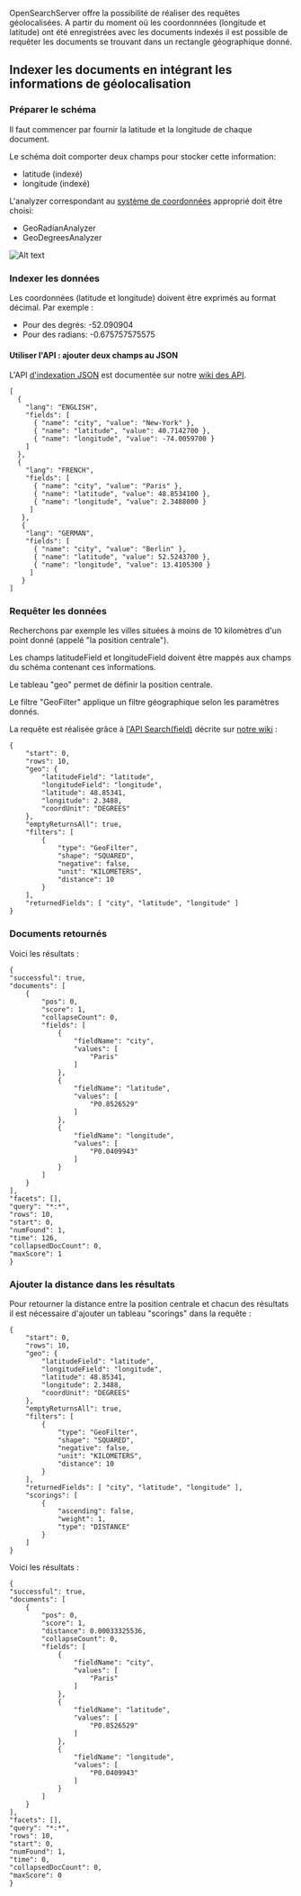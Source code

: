 OpenSearchServer offre la possibilité de réaliser des requêtes géolocalisées. A partir du moment où les coordonnnées (longitude et latitude) ont été enregistrées avec les documents indexés il est possible de requêter les documents se trouvant dans un rectangle géographique donné.

## Indexer les documents en intégrant les informations de géolocalisation
### Préparer le schéma

Il faut commencer par fournir la latitude et la longitude de chaque document.

Le schéma doit comporter deux champs pour stocker cette information:
- latitude (indexé)
- longitude (indexé)

L'analyzer correspondant au [système de coordonnées](http://fr.wikipedia.org/wiki/Coordonn%C3%A9es_g%C3%A9ographiques) approprié doit être choisi:

- GeoRadianAnalyzer
- GeoDegreesAnalyzer

![Alt text](geo_fields.png)

### Indexer les données

Les coordonnées (latitude et longitude) doivent être exprimés au format décimal. Par exemple :

- Pour des degrés: -52.090904
- Pour des radians: -0.675757575575

#### Utiliser l'API : ajouter deux champs au JSON

L'API [d'indexation JSON](https://github.com/jaeksoft/opensearchserver/wiki/Document-put-JSON) est documentée sur notre [wiki des API](https://github.com/jaeksoft/opensearchserver/wiki/).

    [
      {
        "lang": "ENGLISH",
        "fields": [
          { "name": "city", "value": "New-York" },
          { "name": "latitude", "value": 40.7142700 },
          { "name": "longitude", "value": -74.0059700 }
        ]
      },
      {
        "lang": "FRENCH",
        "fields": [
          { "name": "city", "value": "Paris" },
          { "name": "latitude", "value": 48.8534100 },
          { "name": "longitude", "value": 2.3488000 }
         ]
       },
       {
        "lang": "GERMAN",
        "fields": [
          { "name": "city", "value": "Berlin" },
          { "name": "latitude", "value": 52.5243700 },
          { "name": "longitude", "value": 13.4105300 }
         ]
       }
    ] 

### Requêter les données

Recherchons par exemple les villes situées à moins de 10 kilomètres d'un point donné (appelé "la position centrale").

Les champs latitudeField et longitudeField doivent être mappés aux champs du schéma contenant ces informations.

Le tableau "geo" permet de définir la position centrale.

Le filtre "GeoFilter" applique un filtre géographique selon les paramètres donnés.

La requête est réalisée grâce à [l'API Search(field)](https://github.com/jaeksoft/opensearchserver/wiki/Search-field) décrite sur [notre wiki](https://github.com/jaeksoft/opensearchserver/wiki/) :

    {
        "start": 0,
        "rows": 10,
        "geo": {
            "latitudeField": "latitude",
            "longitudeField": "longitude",
            "latitude": 48.85341,
            "longitude": 2.3488,
            "coordUnit": "DEGREES"
        },
        "emptyReturnsAll": true,
        "filters": [
            {
                "type": "GeoFilter",
                "shape": "SQUARED",
                "negative": false,
                "unit": "KILOMETERS",
                "distance": 10
            }
        ],
        "returnedFields": [ "city", "latitude", "longitude" ]
    }

### Documents retournés

Voici les résultats :

    {
    "successful": true,
    "documents": [
        {
            "pos": 0,
            "score": 1,
            "collapseCount": 0,
            "fields": [
                {
                    "fieldName": "city",
                    "values": [
                        "Paris"
                    ]
                },
                {
                    "fieldName": "latitude",
                    "values": [
                        "P0.8526529"
                    ]
                },
                {
                    "fieldName": "longitude",
                    "values": [
                        "P0.0409943"
                    ]
                }
            ]
        }
    ],
    "facets": [],
    "query": "*:*",
    "rows": 10,
    "start": 0,
    "numFound": 1,
    "time": 126,
    "collapsedDocCount": 0,
    "maxScore": 1
    }

### Ajouter la distance dans les résultats

Pour retourner la distance entre la position centrale et chacun des résultats il est nécessaire d'ajouter un tableau "scorings" dans la requête :

    {
        "start": 0,
        "rows": 10,
        "geo": {
            "latitudeField": "latitude",
            "longitudeField": "longitude",
            "latitude": 48.85341,
            "longitude": 2.3488,
            "coordUnit": "DEGREES"
        },
        "emptyReturnsAll": true,
        "filters": [
            {
                "type": "GeoFilter",
                "shape": "SQUARED",
                "negative": false,
                "unit": "KILOMETERS",
                "distance": 10
            }
        ],
        "returnedFields": [ "city", "latitude", "longitude" ],
        "scorings": [
            {
                "ascending": false,
                "weight": 1,
                "type": "DISTANCE"
            }
        ]
    }


Voici les résultats :

    {
    "successful": true,
    "documents": [
        {
            "pos": 0,
            "score": 1,
            "distance": 0.00033325536,
            "collapseCount": 0,
            "fields": [
                {
                    "fieldName": "city",
                    "values": [
                        "Paris"
                    ]
                },
                {
                    "fieldName": "latitude",
                    "values": [
                        "P0.8526529"
                    ]
                },
                {
                    "fieldName": "longitude",
                    "values": [
                        "P0.0409943"
                    ]
                }
            ]
        }
    ],
    "facets": [],
    "query": "*:*",
    "rows": 10,
    "start": 0,
    "numFound": 1,
    "time": 0,
    "collapsedDocCount": 0,
    "maxScore": 0
    }